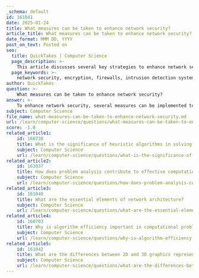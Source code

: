 ```yaml
---
_schema: default
id: 161041
date: 2025-01-24
title: What measures can be taken to enhance network security?
article_title: What measures can be taken to enhance network security?
date_format: MMM DD, YYYY
post_on_text: Posted on
seo:
  title: QuickTakes | Computer Science
  page_description: >-
    This article discusses several key strategies to enhance network security, including encryption, firewalls, intrusion detection systems, access control, regular updates, and employee education.
  page_keywords: >-
    network security, encryption, firewalls, intrusion detection systems, access control, software updates, disable services, management network, employee education, incident response plan, network audits
author: QuickTakes
question: >-
    What measures can be taken to enhance network security?
answer: >-
    To enhance network security, several measures can be implemented to protect data during transmission and safeguard networks from unauthorized access and attacks. Here are some key strategies:\n\n1. **Encryption**: Implementing encryption protocols such as SSL/TLS for web traffic (HTTPS) or using Virtual Private Networks (VPNs) for secure remote access is crucial. Encryption ensures that even if data is intercepted during transmission, it remains unreadable to unauthorized users, thereby maintaining the confidentiality and integrity of sensitive information.\n\n2. **Firewalls**: Deploying firewalls helps to monitor and control incoming and outgoing network traffic based on predetermined security rules. Firewalls act as a barrier between trusted internal networks and untrusted external networks, preventing unauthorized access.\n\n3. **Intrusion Detection Systems (IDS)**: These systems monitor network traffic for suspicious activity and potential threats. An IDS can alert administrators to potential breaches, allowing for a quick response to mitigate risks.\n\n4. **Access Control**: Implementing granular access controls ensures that only authorized personnel can access sensitive data and systems. This includes using role-based access control (RBAC) to limit permissions based on user roles.\n\n5. **Regular Updates and Patching**: Keeping all software, including operating systems, applications, routers, and firewalls, up to date is essential. Regularly applying patches helps close vulnerabilities that attackers might exploit.\n\n6. **Disable Unnecessary Services**: Reducing the attack surface by turning off any network services that are not in use minimizes potential entry points for attackers.\n\n7. **Dedicated Management Network**: Using a dedicated management network for managing network devices isolates management traffic from regular user traffic, enhancing security.\n\n8. **Employee Education**: Educating employees about security best practices, such as recognizing phishing attempts and using strong passwords, is vital for maintaining network security.\n\n9. **Incident Response Plan**: Developing and maintaining an incident response plan ensures that your organization is prepared to respond effectively to security breaches when they occur.\n\n10. **Regular Network Audits**: Conducting regular audits of network security measures helps identify vulnerabilities and areas for improvement.\n\nBy implementing these measures, organizations can significantly enhance their network security and protect sensitive data from unauthorized access and attacks.
subject: Computer Science
file_name: what-measures-can-be-taken-to-enhance-network-security.md
url: /learn/computer-science/questions/what-measures-can-be-taken-to-enhance-network-security
score: -1.0
related_article1:
    id: 160730
    title: What is the significance of heuristic algorithms in solving complex problems?
    subject: Computer Science
    url: /learn/computer-science/questions/what-is-the-significance-of-heuristic-algorithms-in-solving-complex-problems
related_article2:
    id: 161037
    title: How does problem analysis contribute to effective computational problem solving?
    subject: Computer Science
    url: /learn/computer-science/questions/how-does-problem-analysis-contribute-to-effective-computational-problem-solving
related_article3:
    id: 161040
    title: What are the essential elements of network architecture?
    subject: Computer Science
    url: /learn/computer-science/questions/what-are-the-essential-elements-of-network-architecture
related_article4:
    id: 160703
    title: Why is algorithm efficiency important in computational problem solving?
    subject: Computer Science
    url: /learn/computer-science/questions/why-is-algorithm-efficiency-important-in-computational-problem-solving
related_article5:
    id: 161042
    title: What are the differences between 2D and 3D graphics representation?
    subject: Computer Science
    url: /learn/computer-science/questions/what-are-the-differences-between-2d-and-3d-graphics-representation
---
```


&nbsp;